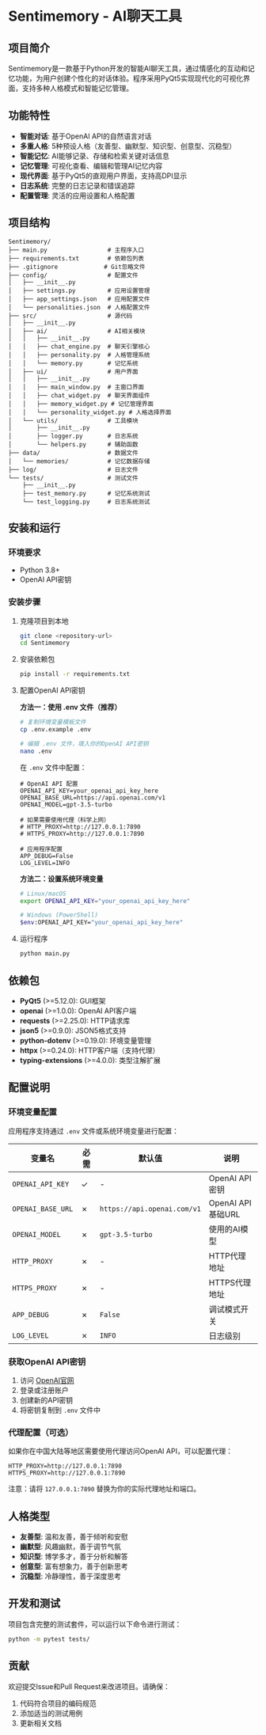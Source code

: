 # Sentimemory - AI聊天工具

## 项目简介
Sentimemory是一款基于Python开发的智能AI聊天工具，通过情感化的互动和记忆功能，为用户创建个性化的对话体验。程序采用PyQt5实现现代化的可视化界面，支持多种人格模式和智能记忆管理。

## 功能特性
- **智能对话**: 基于OpenAI API的自然语言对话
- **多重人格**: 5种预设人格（友善型、幽默型、知识型、创意型、沉稳型）
- **智能记忆**: AI能够记录、存储和检索关键对话信息
- **记忆管理**: 可视化查看、编辑和管理AI记忆内容
- **现代界面**: 基于PyQt5的直观用户界面，支持高DPI显示
- **日志系统**: 完整的日志记录和错误追踪
- **配置管理**: 灵活的应用设置和人格配置

## 项目结构
```
Sentimemory/
├── main.py                 # 主程序入口
├── requirements.txt        # 依赖包列表
├── .gitignore             # Git忽略文件
├── config/                 # 配置文件
│   ├── __init__.py
│   ├── settings.py         # 应用设置管理
│   ├── app_settings.json   # 应用配置文件
│   └── personalities.json  # 人格配置文件
├── src/                    # 源代码
│   ├── __init__.py
│   ├── ai/                 # AI相关模块
│   │   ├── __init__.py
│   │   ├── chat_engine.py  # 聊天引擎核心
│   │   ├── personality.py  # 人格管理系统
│   │   └── memory.py       # 记忆系统
│   ├── ui/                 # 用户界面
│   │   ├── __init__.py
│   │   ├── main_window.py  # 主窗口界面
│   │   ├── chat_widget.py  # 聊天界面组件
│   │   ├── memory_widget.py # 记忆管理界面
│   │   └── personality_widget.py # 人格选择界面
│   └── utils/              # 工具模块
│       ├── __init__.py
│       ├── logger.py       # 日志系统
│       └── helpers.py      # 辅助函数
├── data/                   # 数据文件
│   └── memories/           # 记忆数据存储
├── log/                    # 日志文件
└── tests/                  # 测试文件
    ├── __init__.py
    ├── test_memory.py      # 记忆系统测试
    └── test_logging.py     # 日志系统测试
```

## 安装和运行

### 环境要求
- Python 3.8+
- OpenAI API密钥

### 安装步骤
1. 克隆项目到本地
   ```bash
   git clone <repository-url>
   cd Sentimemory
   ```

2. 安装依赖包
   ```bash
   pip install -r requirements.txt
   ```

3. 配置OpenAI API密钥
   
   **方法一：使用 .env 文件（推荐）**
   ```bash
   # 复制环境变量模板文件
   cp .env.example .env
   
   # 编辑 .env 文件，填入你的OpenAI API密钥
   nano .env
   ```
   
   在 `.env` 文件中配置：
   ```env
   # OpenAI API 配置
   OPENAI_API_KEY=your_openai_api_key_here
   OPENAI_BASE_URL=https://api.openai.com/v1
   OPENAI_MODEL=gpt-3.5-turbo
   
   # 如果需要使用代理（科学上网）
   # HTTP_PROXY=http://127.0.0.1:7890
   # HTTPS_PROXY=http://127.0.0.1:7890
   
   # 应用程序配置
   APP_DEBUG=False
   LOG_LEVEL=INFO
   ```
   
   **方法二：设置系统环境变量**
   ```bash
   # Linux/macOS
   export OPENAI_API_KEY="your_openai_api_key_here"
   
   # Windows (PowerShell)
   $env:OPENAI_API_KEY="your_openai_api_key_here"
   ```

4. 运行程序
   ```bash
   python main.py
   ```

## 依赖包
- **PyQt5** (>=5.12.0): GUI框架
- **openai** (>=1.0.0): OpenAI API客户端
- **requests** (>=2.25.0): HTTP请求库
- **json5** (>=0.9.0): JSON5格式支持
- **python-dotenv** (>=0.19.0): 环境变量管理
- **httpx** (>=0.24.0): HTTP客户端（支持代理）
- **typing-extensions** (>=4.0.0): 类型注解扩展

## 配置说明

### 环境变量配置
应用程序支持通过 `.env` 文件或系统环境变量进行配置：

| 变量名 | 必需 | 默认值 | 说明 |
|--------|------|--------|------|
| `OPENAI_API_KEY` | ✓ | - | OpenAI API密钥 |
| `OPENAI_BASE_URL` | ✗ | `https://api.openai.com/v1` | OpenAI API基础URL |
| `OPENAI_MODEL` | ✗ | `gpt-3.5-turbo` | 使用的AI模型 |
| `HTTP_PROXY` | ✗ | - | HTTP代理地址 |
| `HTTPS_PROXY` | ✗ | - | HTTPS代理地址 |
| `APP_DEBUG` | ✗ | `False` | 调试模式开关 |
| `LOG_LEVEL` | ✗ | `INFO` | 日志级别 |

### 获取OpenAI API密钥
1. 访问 [OpenAI官网](https://platform.openai.com/api-keys)
2. 登录或注册账户
3. 创建新的API密钥
4. 将密钥复制到 `.env` 文件中

### 代理配置（可选）
如果你在中国大陆等地区需要使用代理访问OpenAI API，可以配置代理：

```env
HTTP_PROXY=http://127.0.0.1:7890
HTTPS_PROXY=http://127.0.0.1:7890
```

注意：请将 `127.0.0.1:7890` 替换为你的实际代理地址和端口。

## 人格类型
- **友善型**: 温和友善，善于倾听和安慰
- **幽默型**: 风趣幽默，善于调节气氛
- **知识型**: 博学多才，善于分析和解答
- **创意型**: 富有想象力，善于创新思考
- **沉稳型**: 冷静理性，善于深度思考

## 开发和测试
项目包含完整的测试套件，可以运行以下命令进行测试：
```bash
python -m pytest tests/
```

## 贡献
欢迎提交Issue和Pull Request来改进项目。请确保：
1. 代码符合项目的编码规范
2. 添加适当的测试用例
3. 更新相关文档
